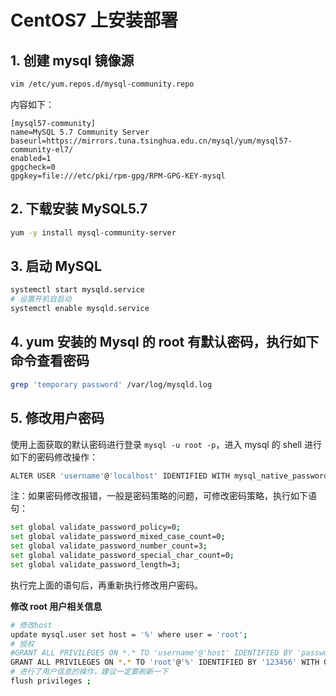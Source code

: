 # CentOS7 上安装部署

## 1. 创建 mysql 镜像源

```bash
vim /etc/yum.repos.d/mysql-community.repo
```

内容如下：

```
[mysql57-community]
name=MySQL 5.7 Community Server
baseurl=https://mirrors.tuna.tsinghua.edu.cn/mysql/yum/mysql57-community-el7/
enabled=1
gpgcheck=0
gpgkey=file:///etc/pki/rpm-gpg/RPM-GPG-KEY-mysql
```

## 2. 下载安装 MySQL5.7

```bash
yum -y install mysql-community-server
```

## 3. 启动 MySQL

```bash
systemctl start mysqld.service
# 设置开机自启动
systemctl enable mysqld.service
```

## 4. yum 安装的 Mysql 的 root 有默认密码，执行如下命令查看密码

```bash
grep 'temporary password' /var/log/mysqld.log
```

## 5. 修改用户密码

使用上面获取的默认密码进行登录 `mysql -u root -p`，进入 mysql 的 shell 进行如下的密码修改操作：

```bash
ALTER USER 'username'@'localhost' IDENTIFIED WITH mysql_native_password BY 'new_password';
```

注：如果密码修改报错，一般是密码策略的问题，可修改密码策略，执行如下语句：

```bash
set global validate_password_policy=0;
set global validate_password_mixed_case_count=0;
set global validate_password_number_count=3;
set global validate_password_special_char_count=0;
set global validate_password_length=3;
```

执行完上面的语句后，再重新执行修改用户密码。

**修改 root 用户相关信息**

```bash
# 修改host
update mysql.user set host = '%' where user = 'root';
# 授权
#GRANT ALL PRIVILEGES ON *.* TO 'username'@'host' IDENTIFIED BY 'password' WITH GRANT OPTION;
GRANT ALL PRIVILEGES ON *.* TO 'root'@'%' IDENTIFIED BY '123456' WITH GRANT OPTION;
# 进行了用户信息的操作，建议一定要刷新一下
flush privileges ;
```
